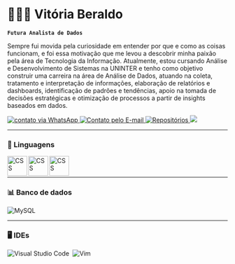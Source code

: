 # 👩🏻‍💻 Vitória Beraldo

**`Futura Analista de Dados`**

Sempre fui movida pela curiosidade em entender por que e como as coisas funcionam, e foi essa motivação que me levou a descobrir minha paixão pela área de Tecnologia da Informação. 
Atualmente, estou cursando Análise e Desenvolvimento de Sistemas na UNINTER e tenho como objetivo construir uma carreira na área de Análise de Dados, atuando na coleta, tratamento e interpretação de informações, elaboração de relatórios e dashboards, identificação de padrões e tendências, apoio na tomada de decisões estratégicas e otimização de processos a partir de insights baseados em dados.

<p align="left">
    <a href="https://wa.me/5535999422441?text=Ol%C3%A1!%20Encontrei%20seu%20perfil%20no%20GitHub.">
        <img 
            alt="contato via WhatsApp" 
            title="Entre em contato!" 
            src="https://custom-icon-badges.demolab.com/badge/-35--99942--2441-25D366?style=for-the-badge&logo=phone&logoColor=white"
        />
    </a>
    <a href="mailto:vitoriaberaldo56@gmail.com">
        <img 
            alt="Contato pelo E-mail" 
            title="Entre em contato!" 
            src="https://custom-icon-badges.demolab.com/badge/-vitoriaberaldo56@gmail.com-5b8acf?style=for-the-badge&logo=mention&logoColor=white"
        />
    </a> 
    <a href="https://github.com/vitoriaberaldo56?tab=repositories">
        <img 
            alt="Repositórios" 
            title="Repositórios" 
            src="https://custom-icon-badges.demolab.com/badge/-My%20Repos-red?style=for-the-badge&logoColor=white&logo=repo"
        />
    </a>
    <a href="#">
        <img 
            src="https://custom-icon-badges.demolab.com/badge/Pouso Alegre-BRASIL-FFDF00?style=for-the-badge&logo=location&logoColor=white"
        />
    </a>
</p>

---

### 🤖 Linguagens


<img
    align="left" 
    alt="CSS" 
    title="CSS"
    width="45px"
    src="https://cdn.jsdelivr.net/gh/devicons/devicon@latest/icons/mysql/mysql-original.svg" 
/>


<img 
    align="left" 
    alt="CSS" 
    title="CSS"
    width="45px"
src="https://cdn.jsdelivr.net/gh/devicons/devicon@latest/icons/python/python-original.svg" 
/>

<img 
    align="left" 
    alt="CSS" 
    title="CSS"
    width="45px"
src="https://cdn.jsdelivr.net/gh/devicons/devicon@latest/icons/powershell/powershell-original.svg" 
/>
          
          

<br/>
<br/>

---

### 📊 Banco de dados

![MySQL](https://img.shields.io/badge/MySQL-00000F?style=for-the-badge&logo=mysql&logoColor=white)&nbsp;

---

### 🖥️ IDEs

![Visual Studio Code](https://img.shields.io/badge/Visual%20Studio%20Code-0078d7.svg?style=for-the-badge&logo=visual-studio-code&logoColor=white)&nbsp;
![Vim](https://img.shields.io/badge/SUBLIME%20TEXT-d8e309.svg?style=for-the-badge&=vim&logoColor=white)&nbsp;
